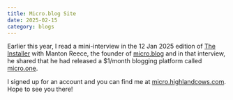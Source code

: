 ```yaml
---
title: Micro.blog Site
date: 2025-02-15
category: blogs
---
```

Earlier this year, I read a mini-interview in the 12 Jan 2025 edition of [The Installer](https://www.theverge.com/2025/1/12/24340864/ces-2025-tvs-nvidia-ai-gaming-installer ) with Manton Reece, the founder of [micro.blog](https://micro.blog) and in that interview, he shared that he had released a $1/month blogging platform called [micro.one](https://micro.one).

I signed up for an account and you can find me at [micro.highlandcows.com](https://micro.highlandcows.com). Hope to see you there!